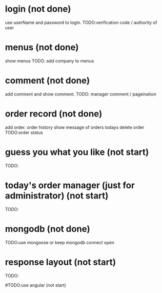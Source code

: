 
# login (not done)
 use userName and password to login.
 TODO:verification code /  authority of user 
 
# menus (not done)
show menus
TODO: add company to menus

# comment (not done)
 add comment and show comment.
 TODO: manager comment / pageination 
 
 
# order record (not done)
 add order. 
 order history
 show message of orders todays
 delete order
 TODO:order status
 
# guess you what you like (not start)
 TODO: 
 
# today's order manager (just for administrator) (not start)
  TODO:

# mongodb (not done)
TODO:use mongoose or keep mongodb connect open
  
# response layout (not start)
TODO:

#TODO:use angular (not start)
